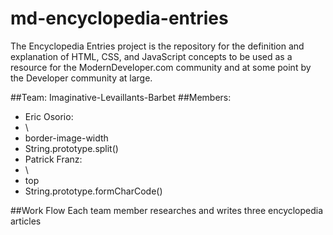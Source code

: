 # md-encyclopedia-entries
The Encyclopedia Entries project is the repository for the definition and explanation of HTML, CSS, and JavaScript concepts to be used as a resource for the ModernDeveloper.com community and at some point by the Developer community at large.

##Team: Imaginative-Levaillants-Barbet
##Members:
- Eric Osorio:
   <li>\<tr\>
   <li>border-image-width
   <li>String.prototype.split()
- Patrick Franz:
   <li>\<caption\>
   <li>top
   <li>String.prototype.formCharCode()


##Work Flow
Each team member researches and writes three encyclopedia articles
